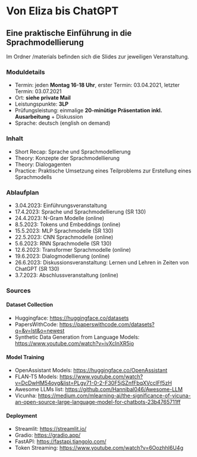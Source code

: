 # Von Eliza bis ChatGPT
## Eine praktische Einführung in die Sprachmodellierung

Im Ordner /materials befinden sich die Slides zur jeweiligen Veranstaltung. 

### Moduldetails

* Termin: jeden **Montag 16-18 Uhr**, erster Termin: 03.04.2021, letzter Termin: 03.07.2021 
* Ort: **siehe private Mail**
* Leistungspunkte: **3LP**
* Prüfungsleistung: einmalige **20-minütige Präsentation inkl. Ausarbeitung** + Diskussion 
* Sprache: deutsch (english on demand)

### Inhalt 

* Short Recap: Sprache und Sprachmodellierung
* Theory: Konzepte der Sprachmodellierung 
* Theory: Dialogagenten
* Practice: Praktische Umsetzung eines Teilproblems zur Erstellung eines Sprachmodells

### Ablaufplan

* 3.04.2023: Einführungsveranstaltung 
* 17.4.2023: Sprache und Sprachmodellierung (SR 130)
* 24.4.2023: N-Gram Modelle (online)
* 8.5.2023: Tokens und Embeddings (online)
* 15.5.2023: MLP Sprachmodelle (SR 130)
* 22.5.2023: CNN Sprachmodelle (online)
* 5.6.2023: RNN Sprachmodelle (SR 130)
* 12.6.2023: Transformer Sprachmodelle (online)
* 19.6.2023: Dialogmodellierung (online)
* 26.6.2023: Diskussionsveranstaltung: Lernen und Lehren in Zeiten von ChatGPT (SR 130)
* 3.7.2023: Abschlussveranstaltung (online)

### Sources
#### Dataset Collection
- Huggingface: https://huggingface.co/datasets
- PapersWithCode: https://paperswithcode.com/datasets?q=&v=lst&o=newest
- Synthetic Data Generation from Language Models: https://www.youtube.com/watch?v=ivXcInXR5jo

#### Model Training
- OpenAssistant Models: https://huggingface.co/OpenAssistant
- FLAN-T5 Models: https://www.youtube.com/watch?v=DcDwHM54oyg&list=PLgy71-0-2-F30F5jSZnfFbqXVcclFf5zH
- Awesome LLMs list: https://github.com/Hannibal046/Awesome-LLM
- Vicunha: https://medium.com/mlearning-ai/the-significance-of-vicuna-an-open-source-large-language-model-for-chatbots-23b4765711ff

#### Deployment
- Streamlit: https://streamlit.io/
- Gradio: https://gradio.app/
- FastAPI: https://fastapi.tiangolo.com/
- Token Streaming: https://www.youtube.com/watch?v=6OozhhI6U4g
